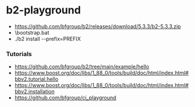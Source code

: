 b2-playground
=============
- https://github.com/bfgroup/b2/releases/download/5.3.3/b2-5.3.3.zip
- \bootstrap.bat
- ./b2 install --prefix=PREFIX

### Tutorials
- https://github.com/bfgroup/b2/tree/main/example/hello
- https://www.boost.org/doc/libs/1_88_0/tools/build/doc/html/index.html#bbv2.tutorial.hello
- https://www.boost.org/doc/libs/1_88_0/tools/build/doc/html/index.html#bbv2.installation
- https://github.com/bfgroup/ci_playground
